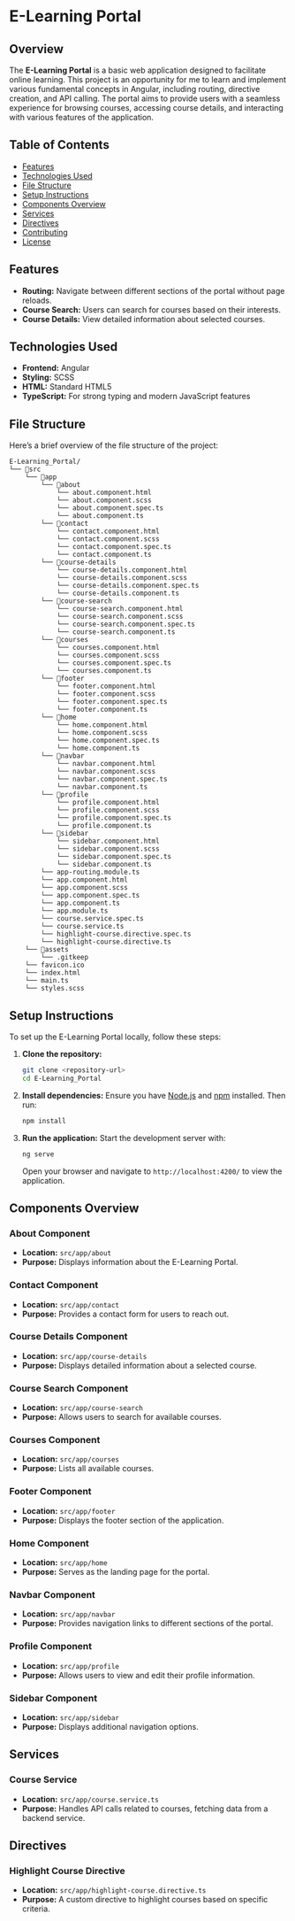 # E-Learning Portal

## Overview

The **E-Learning Portal** is a basic web application designed to facilitate online learning. This project is an opportunity for me to learn and implement various fundamental concepts in Angular, including routing, directive creation, and API calling. The portal aims to provide users with a seamless experience for browsing courses, accessing course details, and interacting with various features of the application.

## Table of Contents

- [Features](#features)
- [Technologies Used](#technologies-used)
- [File Structure](#file-structure)
- [Setup Instructions](#setup-instructions)
- [Components Overview](#components-overview)
- [Services](#services)
- [Directives](#directives)
- [Contributing](#contributing)
- [License](#license)

## Features

- **Routing:** Navigate between different sections of the portal without page reloads.
- **Course Search:** Users can search for courses based on their interests.
- **Course Details:** View detailed information about selected courses.

## Technologies Used

- **Frontend:** Angular
- **Styling:** SCSS
- **HTML:** Standard HTML5
- **TypeScript:** For strong typing and modern JavaScript features

## File Structure

Here’s a brief overview of the file structure of the project:

```
E-Learning_Portal/
└── 📁src
    └── 📁app
        └── 📁about
            └── about.component.html
            └── about.component.scss
            └── about.component.spec.ts
            └── about.component.ts
        └── 📁contact
            └── contact.component.html
            └── contact.component.scss
            └── contact.component.spec.ts
            └── contact.component.ts
        └── 📁course-details
            └── course-details.component.html
            └── course-details.component.scss
            └── course-details.component.spec.ts
            └── course-details.component.ts
        └── 📁course-search
            └── course-search.component.html
            └── course-search.component.scss
            └── course-search.component.spec.ts
            └── course-search.component.ts
        └── 📁courses
            └── courses.component.html
            └── courses.component.scss
            └── courses.component.spec.ts
            └── courses.component.ts
        └── 📁footer
            └── footer.component.html
            └── footer.component.scss
            └── footer.component.spec.ts
            └── footer.component.ts
        └── 📁home
            └── home.component.html
            └── home.component.scss
            └── home.component.spec.ts
            └── home.component.ts
        └── 📁navbar
            └── navbar.component.html
            └── navbar.component.scss
            └── navbar.component.spec.ts
            └── navbar.component.ts
        └── 📁profile
            └── profile.component.html
            └── profile.component.scss
            └── profile.component.spec.ts
            └── profile.component.ts
        └── 📁sidebar
            └── sidebar.component.html
            └── sidebar.component.scss
            └── sidebar.component.spec.ts
            └── sidebar.component.ts
        └── app-routing.module.ts
        └── app.component.html
        └── app.component.scss
        └── app.component.spec.ts
        └── app.component.ts
        └── app.module.ts
        └── course.service.spec.ts
        └── course.service.ts
        └── highlight-course.directive.spec.ts
        └── highlight-course.directive.ts
    └── 📁assets
        └── .gitkeep
    └── favicon.ico
    └── index.html
    └── main.ts
    └── styles.scss
```

## Setup Instructions

To set up the E-Learning Portal locally, follow these steps:

1. **Clone the repository:**
   ```bash
   git clone <repository-url>
   cd E-Learning_Portal
   ```

2. **Install dependencies:**
   Ensure you have [Node.js](https://nodejs.org/) and [npm](https://www.npmjs.com/) installed. Then run:
   ```bash
   npm install
   ```

3. **Run the application:**
   Start the development server with:
   ```bash
   ng serve
   ```
   Open your browser and navigate to `http://localhost:4200/` to view the application.

## Components Overview

### About Component
- **Location:** `src/app/about`
- **Purpose:** Displays information about the E-Learning Portal.

### Contact Component
- **Location:** `src/app/contact`
- **Purpose:** Provides a contact form for users to reach out.

### Course Details Component
- **Location:** `src/app/course-details`
- **Purpose:** Displays detailed information about a selected course.

### Course Search Component
- **Location:** `src/app/course-search`
- **Purpose:** Allows users to search for available courses.

### Courses Component
- **Location:** `src/app/courses`
- **Purpose:** Lists all available courses.

### Footer Component
- **Location:** `src/app/footer`
- **Purpose:** Displays the footer section of the application.

### Home Component
- **Location:** `src/app/home`
- **Purpose:** Serves as the landing page for the portal.

### Navbar Component
- **Location:** `src/app/navbar`
- **Purpose:** Provides navigation links to different sections of the portal.

### Profile Component
- **Location:** `src/app/profile`
- **Purpose:** Allows users to view and edit their profile information.

### Sidebar Component
- **Location:** `src/app/sidebar`
- **Purpose:** Displays additional navigation options.

## Services

### Course Service
- **Location:** `src/app/course.service.ts`
- **Purpose:** Handles API calls related to courses, fetching data from a backend service.

## Directives

### Highlight Course Directive
- **Location:** `src/app/highlight-course.directive.ts`
- **Purpose:** A custom directive to highlight courses based on specific criteria.
